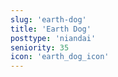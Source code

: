 ```yaml
---
slug: 'earth-dog'
title: 'Earth Dog'
posttype: 'niandai'
seniority: 35
icon: 'earth_dog_icon'
---
```


